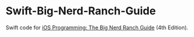 Swift-Big-Nerd-Ranch-Guide
==========================

Swift code for [iOS Programming: The Big Nerd Ranch Guide](https://www.bignerdranch.com/book/ios_programming_the_big_nerd_ranch_guide) (4th Edition). 
